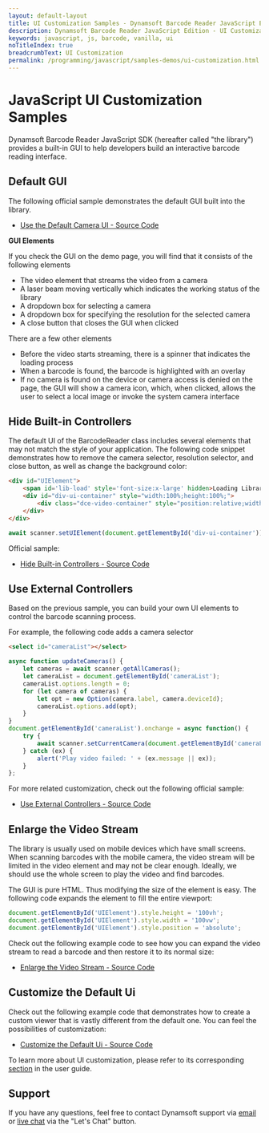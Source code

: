 ```yaml
---
layout: default-layout
title: UI Customization Samples - Dynamsoft Barcode Reader JavaScript Edition
description: Dynamsoft Barcode Reader JavaScript Edition - UI Customization
keywords: javascript, js, barcode, vanilla, ui
noTitleIndex: true
breadcrumbText: UI Customization
permalink: /programming/javascript/samples-demos/ui-customization.html
---
```


# JavaScript UI Customization Samples

Dynamsoft Barcode Reader JavaScript SDK (hereafter called "the library") provides a built-in GUI to help developers build an interactive barcode reading interface.

## Default GUI

The following official sample demonstrates the default GUI built into the library.

* <a target = "_blank" href="https://github.com/Dynamsoft/barcode-reader-javascript-samples/blob/9.x/2.ui-tweaking/1.read-video-show-result.html">Use the Default Camera UI - Source Code</a>

**GUI Elements**

If you check the GUI on the demo page, you will find that it consists of the following elements

* The video element that streams the video from a camera
* A laser beam moving vertically which indicates the working status of the library
* A dropdown box for selecting a camera
* A dropdown box for specifying the resolution for the selected camera
* A close button that closes the GUI when clicked

There are a few other elements

* Before the video starts streaming, there is a spinner that indicates the loading process
* When a barcode is found, the barcode is highlighted with an overlay
* If no camera is found on the device or camera access is denied on the page, the GUI will show a camera icon, which, when clicked, allows the user to select a local image or invoke the system camera interface

## Hide Built-in Controllers

The default UI of the BarcodeReader class includes several elements that may not match the style of your application. The following code snippet demonstrates how to remove the camera selector, resolution selector, and close button, as well as change the background color:

```html
<div id="UIElement">
    <span id='lib-load' style='font-size:x-large' hidden>Loading Library...</span>
    <div id="div-ui-container" style="width:100%;height:100%;">
        <div class="dce-video-container" style="position:relative;width:100%;height:100%;"></div>
    </div>
</div>
```

```javascript
await scanner.setUIElement(document.getElementById('div-ui-container'));
```

Official sample:

* <a target = "_blank" href="https://github.com/Dynamsoft/barcode-reader-javascript-samples/blob/9.x/2.ui-tweaking/2.read-video-no-extra-control.html">Hide Built-in Controllers - Source Code</a>

## Use External Controllers

Based on the previous sample, you can build your own UI elements to control the barcode scanning process.

For example, the following code adds a camera selector

```html
<select id="cameraList"></select>
```

```javascript
async function updateCameras() {
    let cameras = await scanner.getAllCameras();
    let cameraList = document.getElementById('cameraList');
    cameraList.options.length = 0;
    for (let camera of cameras) {
        let opt = new Option(camera.label, camera.deviceId);
        cameraList.options.add(opt);
    }
}
document.getElementById('cameraList').onchange = async function() {
    try {
        await scanner.setCurrentCamera(document.getElementById('cameraList').value);
    } catch (ex) {
        alert('Play video failed: ' + (ex.message || ex));
    }
};
```

For more related customization, check out the following official sample:

* <a target = "_blank" href="https://github.com/Dynamsoft/barcode-reader-javascript-samples/blob/9.x/2.ui-tweaking/3.read-video-with-external-control.html">Use External Controllers - Source Code</a>

## Enlarge the Video Stream

The library is usually used on mobile devices which have small screens. When scanning barcodes with the mobile camera, the video stream will be limited in the video element and may not be clear enough. Ideally, we should use the whole screen to play the video and find barcodes.

The GUI is pure HTML. Thus modifying the size of the element is easy. The following code expands the element to fill the entire viewport:

```javascript
document.getElementById('UIElement').style.height = '100vh';
document.getElementById('UIElement').style.width = '100vw';
document.getElementById('UIElement').style.position = 'absolute';
```

Check out the following example code to see how you can expand the video stream to read a barcode and then restore it to its normal size:

* <a target = "_blank" href="https://github.com/Dynamsoft/barcode-reader-javascript-samples/blob/9.x/2.ui-tweaking/4.difference-video-size.html">Enlarge the Video Stream - Source Code</a>

## Customize the Default Ui

Check out the following example code that demonstrates how to create a custom viewer that is vastly different from the default one. You can feel the possibilities of customization:

* <a target = "_blank" href="https://github.com/Dynamsoft/barcode-reader-javascript-samples/blob/9.x/2.ui-tweaking/5.read-video-with-custom-default-ui.html">Customize the Default Ui - Source Code</a>

To learn more about UI customization, please refer to its corresponding [section](https://www.dynamsoft.com/barcode-reader/docs/web/programming/javascript/user-guide/?ver=latest#customize-the-ui-optional) in the user guide.

## Support

If you have any questions, feel free to contact Dynamsoft support via [email](mailto:support@dynamsoft.com) or [live chat](https://www.dynamsoft.com/barcode-reader/sdk-javascript/) via the "Let's Chat" button.
